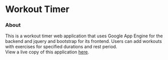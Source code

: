 # Workout Timer

### About
This is a workout timer web application that uses Google App Engine for the backend and jquery and bootstrap for its frontend. Users can add workouts with exercises for specified durations and rest period.
<br>
View a live copy of this application <a href = "http://samoretc-fitness.appspot.com">here</a>. 


